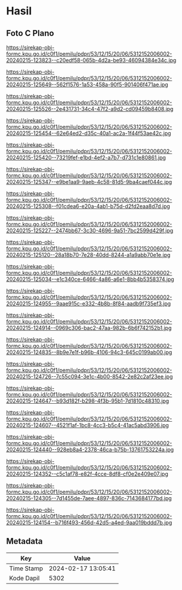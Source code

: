 # Hasil

## Foto C Plano

https://sirekap-obj-formc.kpu.go.id/c0f1/pemilu/pdpr/53/12/15/20/06/5312152006002-20240215-123823--c20edf58-065b-4d2a-be93-46094384e34c.jpg

https://sirekap-obj-formc.kpu.go.id/c0f1/pemilu/pdpr/53/12/15/20/06/5312152006002-20240215-125649--562f1576-1a53-458a-90f5-901406f471ae.jpg

https://sirekap-obj-formc.kpu.go.id/c0f1/pemilu/pdpr/53/12/15/20/06/5312152006002-20240215-125526--2e431731-34c4-47f2-a9d2-cd09459b8408.jpg

https://sirekap-obj-formc.kpu.go.id/c0f1/pemilu/pdpr/53/12/15/20/06/5312152006002-20240215-125454--62e64ed2-d35c-40a1-ac2a-1f44f53ae42c.jpg

https://sirekap-obj-formc.kpu.go.id/c0f1/pemilu/pdpr/53/12/15/20/06/5312152006002-20240215-125420--73219fef-e1bd-4ef2-a7b7-d731c1e80861.jpg

https://sirekap-obj-formc.kpu.go.id/c0f1/pemilu/pdpr/53/12/15/20/06/5312152006002-20240215-125347--e9be1aa9-9aeb-4c58-81d5-9ba4caef044c.jpg

https://sirekap-obj-formc.kpu.go.id/c0f1/pemilu/pdpr/53/12/15/20/06/5312152006002-20240215-125308--f01cdea6-e20a-4ab1-b75d-d2fd2eaa8d7d.jpg

https://sirekap-obj-formc.kpu.go.id/c0f1/pemilu/pdpr/53/12/15/20/06/5312152006002-20240215-125227--2474bb67-3c30-4696-9a51-7bc2599d429f.jpg

https://sirekap-obj-formc.kpu.go.id/c0f1/pemilu/pdpr/53/12/15/20/06/5312152006002-20240215-125120--28a18b70-7e28-40dd-8244-a1a9abb70e1e.jpg

https://sirekap-obj-formc.kpu.go.id/c0f1/pemilu/pdpr/53/12/15/20/06/5312152006002-20240215-125034--e1c340ce-6466-4a86-a6e1-8bb4b5358374.jpg

https://sirekap-obj-formc.kpu.go.id/c0f1/pemilu/pdpr/53/12/15/20/06/5312152006002-20240215-124955--9aae915c-e332-4b8b-8f84-aadb9f735ef3.jpg

https://sirekap-obj-formc.kpu.go.id/c0f1/pemilu/pdpr/53/12/15/20/06/5312152006002-20240215-124914--0969c306-bac2-47aa-982b-6b6f742152b1.jpg

https://sirekap-obj-formc.kpu.go.id/c0f1/pemilu/pdpr/53/12/15/20/06/5312152006002-20240215-124835--8b9e7e1f-b96b-4106-94c3-645c0199ab00.jpg

https://sirekap-obj-formc.kpu.go.id/c0f1/pemilu/pdpr/53/12/15/20/06/5312152006002-20240215-124726--7c55c094-3e1c-4b00-8542-2e82c2af23ee.jpg

https://sirekap-obj-formc.kpu.go.id/c0f1/pemilu/pdpr/53/12/15/20/06/5312152006002-20240215-124647--b93d182f-b298-4f3b-95b1-7d1810c48310.jpg

https://sirekap-obj-formc.kpu.go.id/c0f1/pemilu/pdpr/53/12/15/20/06/5312152006002-20240215-124607--4521f1af-1bc8-4cc3-b5c4-41ac5abd3906.jpg

https://sirekap-obj-formc.kpu.go.id/c0f1/pemilu/pdpr/53/12/15/20/06/5312152006002-20240215-124440--928eb8a4-2378-46ca-b75b-13761753224a.jpg

https://sirekap-obj-formc.kpu.go.id/c0f1/pemilu/pdpr/53/12/15/20/06/5312152006002-20240215-124352--c5c1af78-e82f-4cce-8df8-cf0e2e409e07.jpg

https://sirekap-obj-formc.kpu.go.id/c0f1/pemilu/pdpr/53/12/15/20/06/5312152006002-20240215-124305--7d1455de-7aee-4897-836c-7143684177bd.jpg

https://sirekap-obj-formc.kpu.go.id/c0f1/pemilu/pdpr/53/12/15/20/06/5312152006002-20240215-124154--b716f493-456d-42d5-a4ed-9aa019bddd7b.jpg


## Metadata

| Key        | Value               |
| ---------- | ------------------- |
| Time Stamp | 2024-02-17 13:05:41 |
| Kode Dapil | 5302                |



